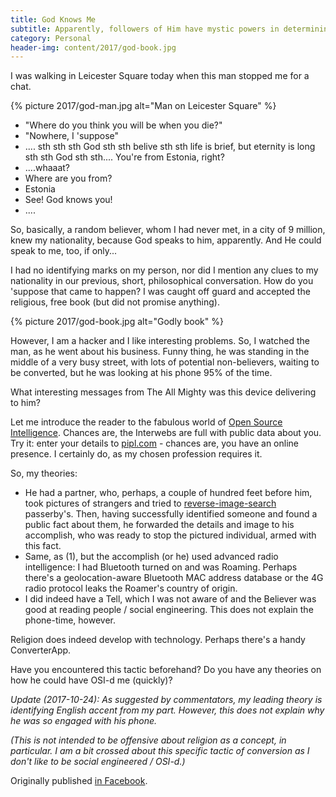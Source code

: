 ```yaml
---
title: God Knows Me
subtitle: Apparently, followers of Him have mystic powers in determining facts about me
category: Personal
header-img: content/2017/god-book.jpg
---
```


I was walking in Leicester Square today when this man stopped me for a chat.

{% picture 2017/god-man.jpg alt="Man on Leicester Square" %}

- "Where do you think you will be when you die?"
- "Nowhere, I 'suppose"
- .... sth sth sth God sth sth belive sth sth life is brief, but eternity is long sth sth God sth sth.... You're from Estonia, right?
- ....whaaat?
- Where are you from?
- Estonia
- See! God knows you!
- ....

So, basically, a random believer, whom I had never met, in a city of 9 million, knew my nationality, because God speaks to him, apparently. And He could speak to me, too, if only...

I had no identifying marks on my person, nor did I mention any clues to my nationality in our previous, short, philosophical conversation.
How do you 'suppose that came to happen? I was caught off guard and accepted the religious, free book (but did not promise anything).

{% picture 2017/god-book.jpg alt="Godly book" %}

However, I am a hacker and I like interesting problems. So, I watched the man, as he went about his business. Funny thing, he was standing in the middle of a very busy street, with lots of potential non-believers, waiting to be converted, but he was looking at his phone 95% of the time.

What interesting messages from The All Mighty was this device delivering to him?

Let me introduce the reader to the fabulous world of [Open Source Intelligence](https://en.wikipedia.org/wiki/Open-source_intelligence).
Chances are, the Interwebs are full with public data about you. Try it: enter your details to [pipl.com](https://pipl.com) - chances are, you have an online presence. I certainly do, as my chosen profession requires it.

So, my theories:

- He had a partner, who, perhaps, a couple of hundred feet before him, took pictures of strangers and tried to [reverse-image-search](https://tineye.com/) passerby's. Then, having successfully identified someone and found a public fact about them, he forwarded the details and image to his accomplish, who was ready to stop the pictured individual, armed with this fact.
- Same, as (1), but the accomplish (or he) used advanced radio intelligence: I had Bluetooth turned on and was Roaming. Perhaps there's a geolocation-aware Bluetooth MAC address database or the 4G radio protocol leaks the Roamer's country of origin.
- I did indeed have a Tell, which I was not aware of and the Believer was good at reading people / social engineering. This does not explain the phone-time, however.

Religion does indeed develop with technology. Perhaps there's a handy ConverterApp.

Have you encountered this tactic beforehand? Do you have any theories on how he could have OSI-d me (quickly)?

*Update (2017-10-24): As suggested by commentators, my leading theory is identifying English accent from my part. However, this does not explain why he was so engaged with his phone.*

_(This is not intended to be offensive about religion as a concept, in particular. I am a bit crossed about this specific tactic of conversion as I don't like to be social engineered / OSI-d.)_

Originally published [in Facebook](https://www.facebook.com/SQrooted/posts/1608919172462876?pnref=story).
